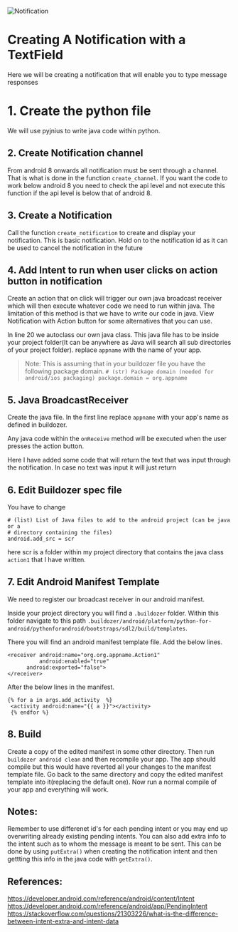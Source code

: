 ![Notification](https://developer.android.com/images/ui/notifications/reply-button_2x.png)

# Creating A Notification with a TextField

Here we will be creating a notification that will enable you to type message responses

# 1. Create the python file
  We will use pyjnius to write java code within python.

## 2. Create Notification channel
  From android 8 onwards all notification must be sent through a channel. That is what is done in the function `create_channel`. If you want the code to work below android 8 you need to check the api level and not execute this function if the api level is below that of android 8.

## 3. Create a Notification
  Call the function `create_notification` to create and display your notification. This is basic notification. Hold on to the notification id as it can be used to cancel the notification in the future

## 4. Add Intent to run when user clicks on action button in notification
  Create an action that on click will trigger our own java broadcast receiver which will then execute whatever code we need to run within java. The limitation of this method is that we have to write our code in java. View Notification with Action button for some alternatives that you can use.

  In line 20 we autoclass our own java class. This java file has to be inside your project folder(It can be anywhere as Java will search all sub directories of your project folder). replace `appname` with the name of your app.

  > Note: This is assuming that in your buildozer file you have the following package domain.
    ```
    # (str) Package domain (needed for android/ios packaging)
    package.domain = org.appname
    ```

## 5. Java BroadcastReceiver
  Create the java file. In the first line replace `appname` with your app's name as defined in buildozer.

  Any java code within the `onReceive` method will be executed when the user presses the action button.

  Here I have added some code that will return the text that was input through the notification. In case no text was input it will just return

## 6. Edit Buildozer spec file
  You have to change
  ```
  # (list) List of Java files to add to the android project (can be java or a
  # directory containing the files)
  android.add_src = scr
  ```
  here scr is a folder within my project directory that contains the java class `action1` that I have written.

## 7. Edit Android Manifest Template
  We need to register our broadcast receiver in our android manifest.

  Inside your project directory you will find a `.buildozer` folder. Within this folder navigate to this path `.buildozer/android/platform/python-for-android/pythonforandroid/bootstraps/sdl2/build/templates`.

  There you will find an android manifest template file.
  Add the below lines.

  ```
  <receiver android:name="org.org.appname.Action1"
            android:enabled="true"
        android:exported="false">
  </receiver>
  ```
  After the below lines in the manifest.
  ```
  {% for a in args.add_activity  %}
   <activity android:name="{{ a }}"></activity>
   {% endfor %}
  ```

## 8. Build
  Create a copy of the edited manifest in some other directory.
  Then run `buildozer android clean` and then recompile your app. The app should compile but this would have reverted all your changes to the manifest template file. Go back to the same directory and copy the edited manifest template into it(replacing the default one). Now run a normal compile of your app and everything will work.

## Notes:
  Remember to use differenet id's for each pending intent or you may end up overwriting already existing pending intents. You can also add extra info to the intent such as to whom the message is meant to be sent. This can be done by using `putExtra()` when creating the notification intent and then gettting this info in the java code with `getExtra()`.

## References:
https://developer.android.com/reference/android/content/Intent
https://developer.android.com/reference/android/app/PendingIntent
https://stackoverflow.com/questions/21303226/what-is-the-difference-between-intent-extra-and-intent-data
